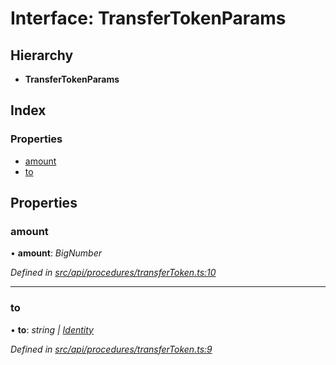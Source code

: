 # Interface: TransferTokenParams

## Hierarchy

* **TransferTokenParams**

## Index

### Properties

* [amount](transfertokenparams.md#amount)
* [to](transfertokenparams.md#to)

## Properties

###  amount

• **amount**: *BigNumber*

*Defined in [src/api/procedures/transferToken.ts:10](https://github.com/PolymathNetwork/polymesh-sdk/blob/3b32ccad/src/api/procedures/transferToken.ts#L10)*

___

###  to

• **to**: *string | [Identity](../classes/identity.md)*

*Defined in [src/api/procedures/transferToken.ts:9](https://github.com/PolymathNetwork/polymesh-sdk/blob/3b32ccad/src/api/procedures/transferToken.ts#L9)*
